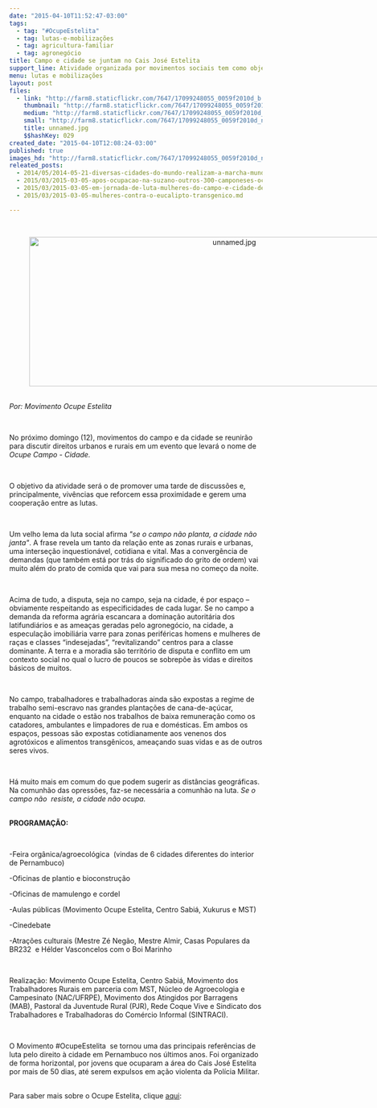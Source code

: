 ```yaml
---
date: "2015-04-10T11:52:47-03:00"
tags:
  - tag: "#OcupeEstelita"
  - tag: lutas-e-mobilizações
  - tag: agricultura-familiar
  - tag: agronegócio
title: Campo e cidade se juntam​ no Cais José Estelita
support_line: Atividade organizada por movimentos sociais tem como objetivo discutir diferentes formas de lutas.
menu: lutas e mobilizações
layout: post
files:
  - link: "http://farm8.staticflickr.com/7647/17099248055_0059f2010d_b.jpg"
    thumbnail: "http://farm8.staticflickr.com/7647/17099248055_0059f2010d_t.jpg"
    medium: "http://farm8.staticflickr.com/7647/17099248055_0059f2010d_z.jpg"
    small: "http://farm8.staticflickr.com/7647/17099248055_0059f2010d_n.jpg"
    title: unnamed.jpg
    $$hashKey: 029
created_date: "2015-04-10T12:08:24-03:00"
published: true
images_hd: "http://farm8.staticflickr.com/7647/17099248055_0059f2010d_n.jpg"
releated_posts:
  - 2014/05/2014-05-21-diversas-cidades-do-mundo-realizam-a-marcha-mundial-contra-a-monsanto.md
  - 2015/03/2015-03-05-apos-ocupacao-na-suzano-outros-300-camponeses-ocupam-predio-da-ctnbio-em-bsb.md
  - 2015/03/2015-03-05-em-jornada-de-luta-mulheres-do-campo-e-cidade-denunciam-o-capital.md
  - 2015/03/2015-03-05-mulheres-contra-o-eucalipto-transgenico.md

---
```

<div><em>​</em>

<div style="text-align:center">
<figure class="image" style="display:inline-block"><img alt="unnamed.jpg" height="297" src="http://farm8.staticflickr.com/7647/17099248055_0059f2010d_b.jpg" width="800" />
<figcaption></figcaption>
</figure>
</div>
</div>

<div>&nbsp;</div>

<div><em>Por: Movimento Ocupe Estelita</em></div>

<div>
<p>&nbsp;</p>

<p>No pr&oacute;ximo domingo (12), movimentos do campo e da cidade se reunir&atilde;o para discutir direitos urbanos e rurais em um evento que levar&aacute; o nome de <em>Ocupe Campo - Cidade.</em></p>

<p>&nbsp;</p>

<p>O objetivo da atividade ser&aacute; o de promover uma tarde de discuss&otilde;es e, principalmente, viv&ecirc;ncias que reforcem essa proximidade e gerem uma coopera&ccedil;&atilde;o entre as lutas.</p>

<p>&nbsp;</p>

<p>Um velho lema da luta social afirma <em>&quot;se o campo n&atilde;o planta, a cidade n&atilde;o janta&quot;</em>. A frase revela um tanto da rela&ccedil;&atilde;o ente as zonas rurais e urbanas, uma interse&ccedil;&atilde;o inquestion&aacute;vel, cotidiana e vital. Mas a converg&ecirc;ncia de demandas (que tamb&eacute;m est&aacute; por tr&aacute;s do significado do grito de ordem) vai muito al&eacute;m do prato de comida que vai para sua mesa no come&ccedil;o da noite.</p>

<p>&nbsp;</p>

<p>Acima de tudo, a disputa, seja no campo, seja na cidade, &eacute; por espa&ccedil;o &ndash; obviamente respeitando as especificidades de cada lugar. Se no campo a demanda da reforma agr&aacute;ria escancara a domina&ccedil;&atilde;o autorit&aacute;ria dos latifundi&aacute;rios e as amea&ccedil;as geradas pel​o a​groneg&oacute;cio, na cidade, a especula&ccedil;&atilde;o imobili&aacute;ria varre para zonas perif&eacute;ricas homens e mulheres de ra&ccedil;as e classes &ldquo;indesejadas&rdquo;, &ldquo;revitalizando&rdquo; centros para a classe dominante. A terra e a moradia s&atilde;o territ&oacute;rio de disputa e conflito em um contexto social no qual o lucro de poucos se sobrep&otilde;e &agrave;s vidas e direitos b&aacute;sicos de muitos.</p>

<p>&nbsp;</p>

<p>No campo, trabalhadores e trabalhadoras ainda s&atilde;o expostas a regime de trabalho semi-escravo nas grandes planta&ccedil;&otilde;es de cana-de-a&ccedil;&uacute;car, enquanto na cidade o est&atilde;o nos trabalhos de baixa remunera&ccedil;&atilde;o como os catadores, ambulantes e limpadores de rua e dom&eacute;sticas. Em ambos os espa&ccedil;os, pessoas s&atilde;o expostas cotidianamente aos venenos dos agrot&oacute;xicos e alimentos transg&ecirc;nicos, amea&ccedil;ando suas vidas e as de outros seres vivos.</p>

<p>&nbsp;</p>

<p>H&aacute; muito mais em comum do que podem sugerir as dist&acirc;ncias geogr&aacute;ficas. Na comunh&atilde;o das opress&otilde;es, faz-se necess&aacute;ria a comunh&atilde;o na luta. <em>Se o campo n&atilde;o&nbsp; resiste, a cidade n&atilde;o ocupa.</em></p>
</div>

<p><br />
<strong>PROGRAMA&Ccedil;&Atilde;O:</strong></p>

<p>&nbsp;</p>

<p>-Feira org&acirc;nica/agroecol&oacute;gica &nbsp;(vindas de 6 cidades diferentes do interior de Pernambuco)</p>

<p>-Oficinas de plantio e bioconstru&ccedil;&atilde;o</p>

<div dir="ltr">-Oficinas de mamulengo e cordel
<p>-Aulas p&uacute;blicas (Movimento Ocupe Estelita, Centro Sabi&aacute;, Xukurus e MST)</p>

<p>-Cinedebate</p>

<p>-Atra&ccedil;&otilde;es culturais (Mestre Z&eacute; Neg&atilde;o, Mestre Almir, Casas Populares da BR232&nbsp; e H&eacute;lder Vasconcelos com o Boi Marinho</p>

<p>&nbsp;</p>

<p>Realiza&ccedil;&atilde;o: Movimento Ocupe Estelita, Centro Sabi&aacute;, Movimento dos Trabalhadores Rurais​ em parceria com MST, N&uacute;cleo de Agroecologia e Campesinato (NAC/UFRPE), Movimento dos Atingidos por Barragens (MAB), Pastoral da Juventude Rural (PJR), Rede Coque Vive e Sindicato dos Trabalhadores e Trabalhadoras do Com&eacute;rcio Informal (SINTRACI).</p>

<p>&nbsp;</p>

<p>O Movimento #OcupeEstelita&nbsp; se tornou uma das principais refer&ecirc;ncias de luta pelo direito &agrave; cidade em Pernambuco nos &uacute;ltimos anos. Foi organizado de forma horizontal, por jovens que ocuparam a &aacute;rea do Cais Jos&eacute; Estelita por mais de 50 dias, at&eacute; serem expulsos em a&ccedil;&atilde;o violenta da Pol&iacute;cia Militar.</p>

<div>​&nbsp;</div>
</div>

<div dir="ltr">
<div>Para saber mais sobre o Ocupe Estelita, clique <a href="https://www.facebook.com/events/825284090860086/">aqui</a>:​</div>
</div>

<p>&nbsp;</p>
